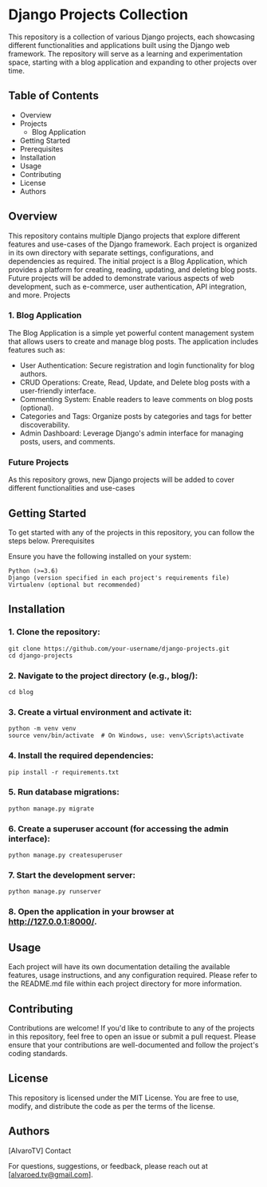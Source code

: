 # Django Projects Collection

This repository is a collection of various Django projects, each showcasing different functionalities and applications built using the Django web framework. The repository will serve as a learning and experimentation space, starting with a blog application and expanding to other projects over time.

## Table of Contents
* Overview
* Projects
  * Blog Application
* Getting Started
* Prerequisites
* Installation
* Usage
* Contributing
* License
* Authors

## Overview

This repository contains multiple Django projects that explore different features and use-cases of the Django framework. Each project is organized in its own directory with separate settings, configurations, and dependencies as required. The initial project is a Blog Application, which provides a platform for creating, reading, updating, and deleting blog posts. Future projects will be added to demonstrate various aspects of web development, such as e-commerce, user authentication, API integration, and more.
Projects

### 1. Blog Application

The Blog Application is a simple yet powerful content management system that allows users to create and manage blog posts. The application includes features such as:

* User Authentication: Secure registration and login functionality for blog authors.
* CRUD Operations: Create, Read, Update, and Delete blog posts with a user-friendly interface.
* Commenting System: Enable readers to leave comments on blog posts (optional).
* Categories and Tags: Organize posts by categories and tags for better discoverability.
* Admin Dashboard: Leverage Django's admin interface for managing posts, users, and comments.

### Future Projects

As this repository grows, new Django projects will be added to cover different functionalities and use-cases

## Getting Started

To get started with any of the projects in this repository, you can follow the steps below.
Prerequisites

Ensure you have the following installed on your system:

    Python (>=3.6)
    Django (version specified in each project's requirements file)
    Virtualenv (optional but recommended)

## Installation
### 1. Clone the repository:

    git clone https://github.com/your-username/django-projects.git
    cd django-projects

### 2. Navigate to the project directory (e.g., blog/):

    cd blog

### 3. Create a virtual environment and activate it:

    python -m venv venv
    source venv/bin/activate  # On Windows, use: venv\Scripts\activate

### 4. Install the required dependencies:

    pip install -r requirements.txt

### 5. Run database migrations:

    python manage.py migrate

### 6. Create a superuser account (for accessing the admin interface):

    python manage.py createsuperuser

### 7. Start the development server:

    python manage.py runserver

### 8. Open the application in your browser at http://127.0.0.1:8000/.

## Usage

Each project will have its own documentation detailing the available features, usage instructions, and any configuration required. Please refer to the README.md file within each project directory for more information.

## Contributing

Contributions are welcome! If you'd like to contribute to any of the projects in this repository, feel free to open an issue or submit a pull request. Please ensure that your contributions are well-documented and follow the project's coding standards.

## License

This repository is licensed under the MIT License. You are free to use, modify, and distribute the code as per the terms of the license.

## Authors

[AlvaroTV]
Contact

For questions, suggestions, or feedback, please reach out at [alvaroed.tv@gmail.com].
